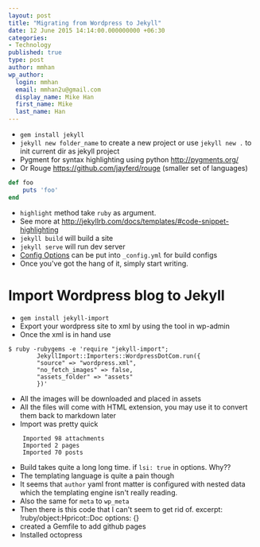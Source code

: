 ```yaml
---
layout: post
title: "Migrating from Wordpress to Jekyll"
date: 12 June 2015 14:14:00.000000000 +06:30
categories:
- Technology
published: true
type: post
author: mmhan
wp_author:
  login: mmhan
  email: mmhan2u@gmail.com
  display_name: Mike Han
  first_name: Mike
  last_name: Han
---
```

- `gem install jekyll`
- `jekyll new folder_name` to create a new project or use `jekyll new .` to init current dir as jekyll project
- Pygment for syntax highlighting using python http://pygments.org/
- Or Rouge https://github.com/jayferd/rouge (smaller set of languages)

```ruby
def foo
    puts 'foo'
end
```
- `highlight` method take `ruby` as argument.
- See more at http://jekyllrb.com/docs/templates/#code-snippet-highlighting
- `jekyll build` will build a site
- `jekyll serve` will run dev server
- [Config Options](http://jekyllrb.com/docs/configuration/) can be put into `_config.yml` for build configs
- Once you've got the hang of it, simply start writing.

# Import Wordpress blog to Jekyll
- `gem install jekyll-import`
- Export your wordpress site to xml by using the tool in wp-admin
- Once the xml is in hand use


```    
$ ruby -rubygems -e 'require "jekyll-import";
        JekyllImport::Importers::WordpressDotCom.run({
        "source" => "wordpress.xml",
        "no_fetch_images" => false,
        "assets_folder" => "assets"
        })'
```

- All the images will be downloaded and placed in assets
- All the files will come with HTML extension, you may use it to convert them back to markdown later
- Import was pretty quick

```
    Imported 98 attachments
    Imported 2 pages
    Imported 70 posts
```
- Build takes quite a long long time. if `lsi: true` in options. Why??
- The templating language is quite a pain though
- It seems that `author` yaml front matter is configured with nested data which the templating engine isn't really reading.
- Also the same for `meta` to `wp_meta`
- Then there is this code that I can't seem to get rid of.
   excerpt: !ruby/object:Hpricot::Doc
     options: {}
- created a Gemfile to add github pages
- Installed octopress
